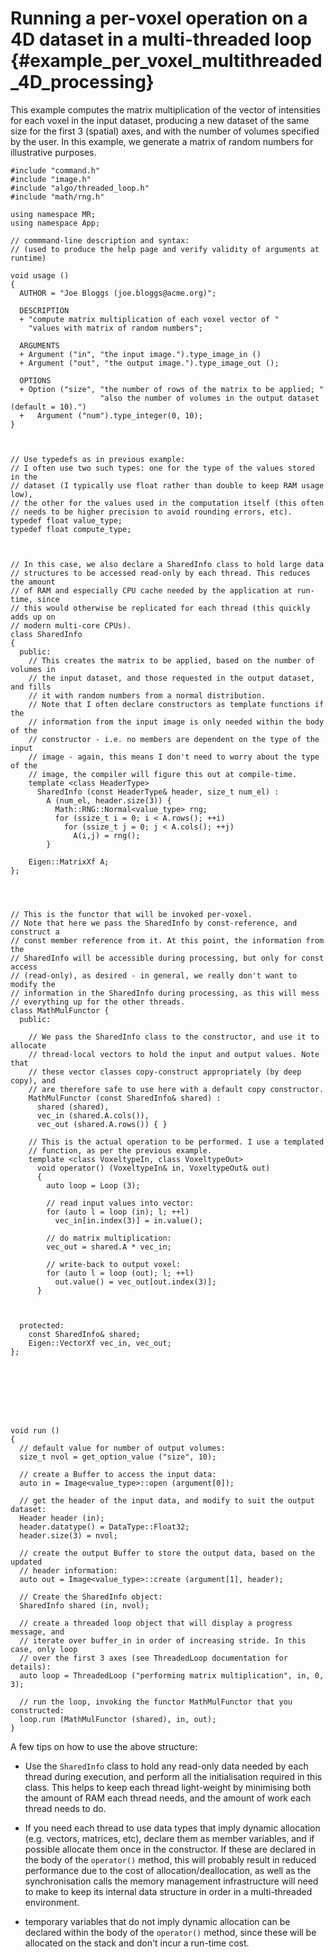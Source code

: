 Running a per-voxel operation on a 4D dataset in a multi-threaded loop     {#example_per_voxel_multithreaded_4D_processing}
======================================================================

This example computes the matrix multiplication of the vector of intensities
for each voxel in the input dataset, producing a new dataset of the same size
for the first 3 (spatial) axes, and with the number of volumes specified by the
user. In this example, we generate a matrix of random numbers for illustrative
purposes.

~~~{.cpp}
#include "command.h"
#include "image.h"
#include "algo/threaded_loop.h"
#include "math/rng.h"

using namespace MR;
using namespace App;

// commmand-line description and syntax:
// (used to produce the help page and verify validity of arguments at runtime)

void usage ()
{
  AUTHOR = "Joe Bloggs (joe.bloggs@acme.org)";

  DESCRIPTION
  + "compute matrix multiplication of each voxel vector of "
    "values with matrix of random numbers";

  ARGUMENTS
  + Argument ("in", "the input image.").type_image_in ()
  + Argument ("out", "the output image.").type_image_out ();

  OPTIONS
  + Option ("size", "the number of rows of the matrix to be applied; "
                    "also the number of volumes in the output dataset (default = 10).")
  +   Argument ("num").type_integer(0, 10);
}



// Use typedefs as in previous example:
// I often use two such types: one for the type of the values stored in the
// dataset (I typically use float rather than double to keep RAM usage low),
// the other for the values used in the computation itself (this often
// needs to be higher precision to avoid rounding errors, etc).
typedef float value_type;
typedef float compute_type;



// In this case, we also declare a SharedInfo class to hold large data
// structures to be accessed read-only by each thread. This reduces the amount
// of RAM and especially CPU cache needed by the application at run-time, since
// this would otherwise be replicated for each thread (this quickly adds up on
// modern multi-core CPUs). 
class SharedInfo 
{
  public:
    // This creates the matrix to be applied, based on the number of volumes in
    // the input dataset, and those requested in the output dataset, and fills
    // it with random numbers from a normal distribution. 
    // Note that I often declare constructors as template functions if the
    // information from the input image is only needed within the body of the
    // constructor - i.e. no members are dependent on the type of the input
    // image - again, this means I don't need to worry about the type of the
    // image, the compiler will figure this out at compile-time.
    template <class HeaderType>
      SharedInfo (const HeaderType& header, size_t num_el) :
        A (num_el, header.size(3)) {
          Math::RNG::Normal<value_type> rng;
          for (ssize_t i = 0; i < A.rows(); ++i)
            for (ssize_t j = 0; j < A.cols(); ++j)
              A(i,j) = rng();
        }

    Eigen::MatrixXf A;
};




// This is the functor that will be invoked per-voxel. 
// Note that here we pass the SharedInfo by const-reference, and construct a
// const member reference from it. At this point, the information from the
// SharedInfo will be accessible during processing, but only for const access
// (read-only), as desired - in general, we really don't want to modify the
// information in the SharedInfo during processing, as this will mess
// everything up for the other threads. 
class MathMulFunctor {
  public:

    // We pass the SharedInfo class to the constructor, and use it to allocate
    // thread-local vectors to hold the input and output values. Note that
    // these vector classes copy-construct appropriately (by deep copy), and
    // are therefore safe to use here with a default copy constructor. 
    MathMulFunctor (const SharedInfo& shared) :
      shared (shared),
      vec_in (shared.A.cols()), 
      vec_out (shared.A.rows()) { }

    // This is the actual operation to be performed. I use a templated
    // function, as per the previous example.
    template <class VoxeltypeIn, class VoxeltypeOut>
      void operator() (VoxeltypeIn& in, VoxeltypeOut& out)
      {
        auto loop = Loop (3);

        // read input values into vector:
        for (auto l = loop (in); l; ++l) 
          vec_in[in.index(3)] = in.value();

        // do matrix multiplication:
        vec_out = shared.A * vec_in;

        // write-back to output voxel:
        for (auto l = loop (out); l; ++l) 
          out.value() = vec_out[out.index(3)];
      }



  protected:
    const SharedInfo& shared;
    Eigen::VectorXf vec_in, vec_out;
};








void run ()
{
  // default value for number of output volumes:
  size_t nvol = get_option_value ("size", 10);

  // create a Buffer to access the input data:
  auto in = Image<value_type>::open (argument[0]);

  // get the header of the input data, and modify to suit the output dataset:
  Header header (in);
  header.datatype() = DataType::Float32;
  header.size(3) = nvol;

  // create the output Buffer to store the output data, based on the updated
  // header information:
  auto out = Image<value_type>::create (argument[1], header);

  // Create the SharedInfo object:
  SharedInfo shared (in, nvol);

  // create a threaded loop object that will display a progress message, and
  // iterate over buffer_in in order of increasing stride. In this case, only loop
  // over the first 3 axes (see ThreadedLoop documentation for details): 
  auto loop = ThreadedLoop ("performing matrix multiplication", in, 0, 3);

  // run the loop, invoking the functor MathMulFunctor that you constructed:
  loop.run (MathMulFunctor (shared), in, out);
}
~~~

A few tips on how to use the above structure:

- Use the `SharedInfo` class to hold any read-only data needed by each thread
  during execution, and perform all the initialisation required in this class.
  This helps to keep each thread light-weight by minimising both the amount of
  RAM each thread needs, and the amount of work each thread needs to do.

- If you need each thread to use data types that imply dynamic allocation (e.g.
  vectors, matrices, etc), declare them as member variables, and if possible
  allocate them once in the constructor. If these are declared in the body of the
  `operator()` method, this will probably result in reduced performance due to the
  cost of allocation/deallocation, as well as the synchronisation calls the
  memory management infrastructure will need to make to keep its internal data
  structure in order in a multi-threaded environment. 

- temporary variables that do not imply dynamic allocation can be declared
  within the body of the `operator()` method, since these will be allocated on
  the stack and don't incur a run-time cost.

